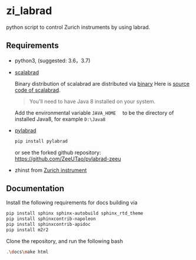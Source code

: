 # zi_labrad

python script to control Zurich instruments by using labrad.



## Requirements

- python3, (suggested: 3.6，3.7)

- [scalabrad](https://github.com/ZeeUTao/scalabrad)

  Binary distribution of scalabrad are distributed via [binary](https://bintray.com/labrad/generic/scalabrad#files) Here is [source code of scalabrad](https://github.com/ZeeUTao/scalabrad).

  > You'll need to have Java 8 installed on your system. 

  Add the environmental variable `JAVA_HOME  ` to be the directory of installed Java8, for example `D:\Java8`

  

- [pylabrad](https://github.com/ZeeUTao/pylabrad-zeeu)

  ```bash
  pip install pylabrad
  ```

  or see the forked github repository: https://github.com/ZeeUTao/pylabrad-zeeu 

  

- zhinst from [Zurich instrument](https://www.zhinst.com/)



## Documentation

Install the following requirements for docs building via

```bash
pip install sphinx sphinx-autobuild sphinx_rtd_theme
pip install sphinxcontrib-napoleon
pip install sphinxcontrib-apidoc
pip install m2r2
```

Clone the repository, and run the following bash

```bash
.\docs\make html
```